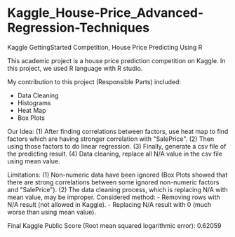 # Kaggle_House-Price_Advanced-Regression-Techniques
Kaggle GettingStarted Competition, House Price Predicting Using R

This academic project is a house price prediction competition on Kaggle.
In this project, we used R language with R studio.

My contribution to this project (Responsible Parts) included:
- Data Cleaning
- Histograms
- Heat Map
- Box Plots

Our Idea:
(1) After finding correlations between factors, use heat map to find factors which are having stronger correlation with "SalePrice". 
(2) Then using those factors to do linear regression.
(3) Finally, generate a csv file of the predicting result.
(4) Data cleaning, replace all N/A value in the csv file using mean value.

Limitations:
(1) Non-numeric data have been ignored (Box Plots showed that there are strong correlations between some ignored non-numeric factors and "SalePrice").
(2) The data cleaning process, which is replacing N/A with mean value, may be improper.
    Considered method:
    - Removing rows with N/A result (not allowed in Kaggle).
    - Replacing N/A result with 0 (much worse than using mean value).
    
Final Kaggle Public Score (Root mean squared logarithmic error): 0.62059
